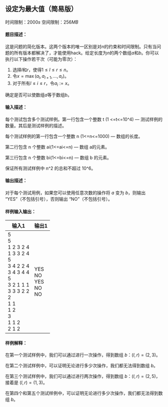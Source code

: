 ## 设定为最大值（简易版）
时间限制：$2000s$ 空间限制：$256MB$  
#### 题目描述：
这是问题的简化版本。这两个版本的唯一区别是对$n$的约束和时间限制。只有当问题的所有版本都解决了，才能使用hack。给定长度为$n$的两个数组$a$和$b$。你可以执行以下操作若干次（可能为零次）：

1. 选择$l$和$r$，使得$1 \leq l \leq r \leq n$。
2. 令$x=\max(a_l,a_{l+1},\ldots,a_r)$。
3. 对于所有$l \leq i \leq r$，令$a_i := x$。

确定是否可以使数组$a$等于数组$b$。
#### 输入描述：
<p>每个测试包含多个测试样例。第一行包含一个整数 t (1 <=t<=10^4) — 测试样例的数量。其后是测试样例的描述。</p><p>每个测试样例的第一行包含一个整数 n (1<=n<=1000) — 数组的长度。</p><p>第二行包含 n 个整数 ai(1<=ai<=n) — 数组 a的元素。</p><p>第三行包含 n 个整数 bi(1<=bi<=n) — 数组 b 的元素。</p><p>保证所有测试样例中 n^2 的总和不超过 10^6。</p>

#### 输出描述：
对于每个测试用例，如果您可以使用任意次数的操作将 $a$ 变为 $b$，则输出 “<span class="tex-font-style-tt">YES</span>”（不包括引号），否则输出 “<span class="tex-font-style-tt">NO</span>”（不包括引号）。


#### 样例输入输出：
|输入1| 输出1 |
|-- | -- |
|5<br />5<br />1 2 3 2 4<br />1 3 3 2 4<br />5<br />3 4 2 2 4<br />3 4 3 4 4<br />5<br />3 2 1 1 1<br />3 3 3 2 2<br />2<br />1 1<br />1 2<br />3<br />1 1 2<br />2 1 2|YES<br />NO<br />YES<br />NO<br />NO|
#### 样例解释：
在第一个测试样例中，我们可以通过进行一次操作，得到数组 $b$：$(l,r)=(2,3)$。

在第二个测试样例中，可以证明无论进行多少次操作，我们都无法得到数组 $b$。

在第三个测试样例中，我们可以通过进行两次操作，得到数组 $b$：$(l,r)=(2,5)$，接着是 $(l,r)=(1,3)$。

在第四个和第五个测试样例中，可以证明无论进行多少次操作，我们都无法得到数组 $b$。
